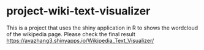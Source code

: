 # project-wiki-text-visualizer
This is a project that uses the shiny application in R to shows the wordcloud of the wikipedia page.
Please check the final result https://avazhang3.shinyapps.io/Wikipedia_Text_Visualizer/

